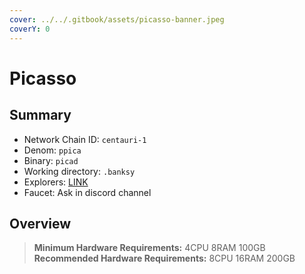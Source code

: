 ```yaml
---
cover: ../../.gitbook/assets/picasso-banner.jpeg
coverY: 0
---
```


# Picasso

## Summary

* Network Chain ID: `centauri-1`
* Denom: `ppica`
* Binary: `picad`
* Working directory: `.banksy`
* Explorers: [LINK](https://ping.pub/composable)
* Faucet: Ask in discord channel

## Overview

> **Minimum Hardware Requirements:** 4CPU 8RAM 100GB \
> **Recommended Hardware Requirements:** 8CPU 16RAM 200GB
